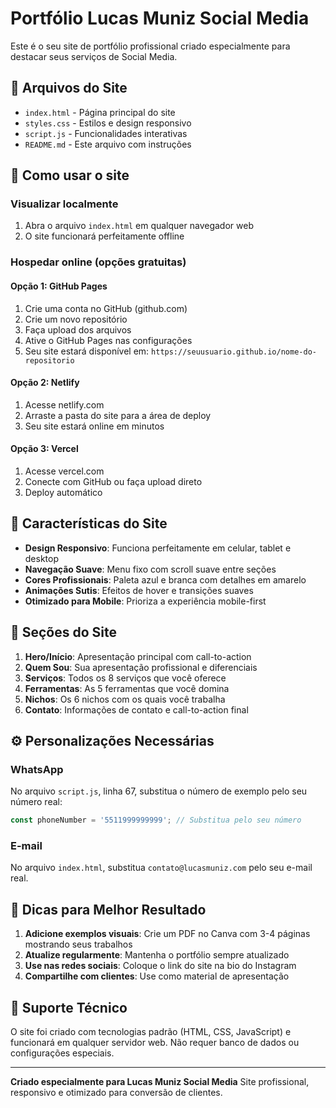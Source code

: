# Portfólio Lucas Muniz Social Media

Este é o seu site de portfólio profissional criado especialmente para destacar seus serviços de Social Media.

## 📁 Arquivos do Site

- `index.html` - Página principal do site
- `styles.css` - Estilos e design responsivo
- `script.js` - Funcionalidades interativas
- `README.md` - Este arquivo com instruções

## 🚀 Como usar o site

### Visualizar localmente
1. Abra o arquivo `index.html` em qualquer navegador web
2. O site funcionará perfeitamente offline

### Hospedar online (opções gratuitas)

#### Opção 1: GitHub Pages
1. Crie uma conta no GitHub (github.com)
2. Crie um novo repositório
3. Faça upload dos arquivos
4. Ative o GitHub Pages nas configurações
5. Seu site estará disponível em: `https://seuusuario.github.io/nome-do-repositorio`

#### Opção 2: Netlify
1. Acesse netlify.com
2. Arraste a pasta do site para a área de deploy
3. Seu site estará online em minutos

#### Opção 3: Vercel
1. Acesse vercel.com
2. Conecte com GitHub ou faça upload direto
3. Deploy automático

## 🎨 Características do Site

- **Design Responsivo**: Funciona perfeitamente em celular, tablet e desktop
- **Navegação Suave**: Menu fixo com scroll suave entre seções
- **Cores Profissionais**: Paleta azul e branca com detalhes em amarelo
- **Animações Sutis**: Efeitos de hover e transições suaves
- **Otimizado para Mobile**: Prioriza a experiência mobile-first

## 📱 Seções do Site

1. **Hero/Início**: Apresentação principal com call-to-action
2. **Quem Sou**: Sua apresentação profissional e diferenciais
3. **Serviços**: Todos os 8 serviços que você oferece
4. **Ferramentas**: As 5 ferramentas que você domina
5. **Nichos**: Os 6 nichos com os quais você trabalha
6. **Contato**: Informações de contato e call-to-action final

## ⚙️ Personalizações Necessárias

### WhatsApp
No arquivo `script.js`, linha 67, substitua o número de exemplo pelo seu número real:
```javascript
const phoneNumber = '5511999999999'; // Substitua pelo seu número
```

### E-mail
No arquivo `index.html`, substitua `contato@lucasmuniz.com` pelo seu e-mail real.

## 🎯 Dicas para Melhor Resultado

1. **Adicione exemplos visuais**: Crie um PDF no Canva com 3-4 páginas mostrando seus trabalhos
2. **Atualize regularmente**: Mantenha o portfólio sempre atualizado
3. **Use nas redes sociais**: Coloque o link do site na bio do Instagram
4. **Compartilhe com clientes**: Use como material de apresentação

## 🔧 Suporte Técnico

O site foi criado com tecnologias padrão (HTML, CSS, JavaScript) e funcionará em qualquer servidor web. Não requer banco de dados ou configurações especiais.

---

**Criado especialmente para Lucas Muniz Social Media**
Site profissional, responsivo e otimizado para conversão de clientes.

